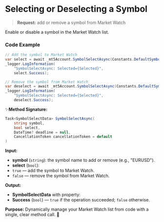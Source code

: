 # Selecting or Deselecting a Symbol

> **Request:** add or remove a symbol from Market Watch

Enable or disable a symbol in the Market Watch list.

### Code Example

```csharp
// Add the symbol to Market Watch
var select = await _mt5Account.SymbolSelectAsync(Constants.DefaultSymbol, true);
_logger.LogInformation(
    "SymbolSelectAsync: Selected={Selected}",
    select.Success);

// Remove the symbol from Market Watch
var deselect = await _mt5Account.SymbolSelectAsync(Constants.DefaultSymbol, false);
_logger.LogInformation(
    "SymbolSelectAsync: Selected={Selected}",
    deselect.Success);
```

✨**Method Signature:**
```csharp
Task<SymbolSelectData> SymbolSelectAsync(
    string symbol,
    bool select,
    DateTime? deadline = null,
    CancellationToken cancellationToken = default
)
```

 **Input:** 
* **symbol** (`string`): the symbol name to add or remove (e.g., "EURUSD").
* **select** (`bool`):
 * `true` — add the symbol to Market Watch.
 * `false` — remove the symbol from Market Watch.

 **Output:**
* **SymbolSelectData** with property:
 * **Success** (`bool`) — `true` if the operation succeeded; `false` otherwise.

**Purpose:**  Dynamically manage your Market Watch list from code with a single, clear method call. 🚀

